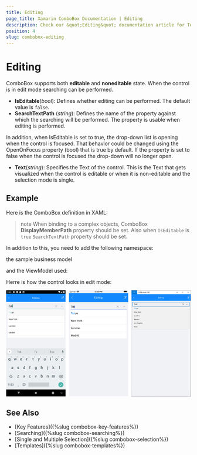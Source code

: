 ```yaml
---
title: Editing
page_title: Xamarin ComboBox Documentation | Editing
description: Check our &quot;Editing&quot; documentation article for Telerik ComboBox for Xamarin control.
position: 4
slug: combobox-editing
---
```


# Editing

ComboBox supports both **editable** and **noneditable** state. When the control is in edit mode searching can be performed. 

- **IsEditable**(*bool*): Defines whether editing can be performed. The default value is `false`.
- **SearchTextPath** (*string*): Defines the name of the property against which the searching will be performed. The property is usable when editing is performed. 

In addition, when IsEditable is set to true, the drop-down list is opening when the control is focused. That behavior could be changed using the OpenOnFocus property (bool) that is true by default. If the property is set to false when the control is focused the drop-down will no longer open.

- **Text**(*string*): Specifies the Text of the control. This is the Text that gets visualized when the control is editable or when it is non-editable and the selection mode is single.

## Example

Here is the ComboBox definition in XAML:

<snippet id='combobox-editing'/>

>note When binding to a complex objects, ComboBox **DisplayMemberPath** property should be set. Also when `IsEditable` is `true` `SearchTextPath` property should be set.

In addition to this, you need to add the following namespace:

<snippet id='xmlns-telerikinput'/>

the sample business model

<snippet id='combobox-city-businessmodel'/>

and the ViewModel used:

<snippet id='comobobox-editing-viewmodel'/> 

Herre is how the control looks in edit mode:

![ComboBox Edit Mode](images/combobox-edit.png)

## See Also

- [Key Features]({%slug combobox-key-features%})
- [Searching]({%slug combobox-searching%})
- [Single and Multiple Selection]({%slug combobox-selection%})
- [Templates]({%slug combobox-templates%})
